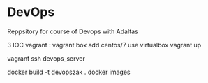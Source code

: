 # DevOps
Reppsitory for course of Devops with Adaltas

3 IOC
vagrant :
vagrant box add centos/7
use virtualbox
vagrant up

vagrant ssh devops_server

docker build -t devopszak .
docker images
